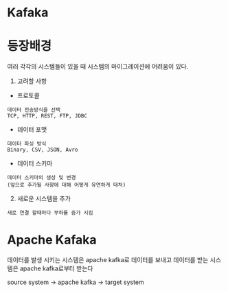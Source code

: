 # Kafaka

# 등장배경
여러 각각의 시스템들이 있을 때 시스템의 마이그레이션에 어려움이 있다.
1. 고려할 사항
- 프로토콜
```
데이터 전송방식을 선택
TCP, HTTP, REST, FTP, JDBC
```
- 데이터 포맷
```
데이터 파싱 방식
Binary, CSV, JSON, Avro
```
- 데이터 스키마
```
데이터 스키마의 생성 및 변경
(앞으로 추가될 사항에 대해 어떻게 유연하게 대처)
```
2. 새로운 시스템을 추가
```
새로 연결 할때마다 부하를 증가 시킴
```

# Apache Kafaka
데이터를 발생 시키는 시스템은 apache kafka로 데이터를 보내고 데이터를 받는 시스템은 apache kafka로부터 받는다

source system -> apache kafka -> target system
